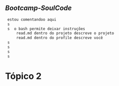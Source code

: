 ## _Bootcamp-SoulCode_


 ```bash
  estou comentandoo aqui
  s
  s  o bash permite deixar instruções
      read.md dentro do projeto descreve o projeto
      read.md dentro do profile descreve você
  s
  s
  s
  s
  ```
# Tópico 2 

